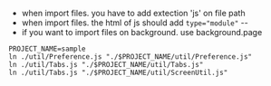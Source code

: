 - when import files. you have to add extection 'js' on file path
- when import files. the html of js should add `type="module"`
-- <script src="popup.js" type="module"></script>
- if you want to import files on background. use background.page

```
PROJECT_NAME=sample
ln ./util/Preference.js "./$PROJECT_NAME/util/Preference.js"
ln ./util/Tabs.js "./$PROJECT_NAME/util/Tabs.js"
ln ./util/Tabs.js "./$PROJECT_NAME/util/ScreenUtil.js"
```